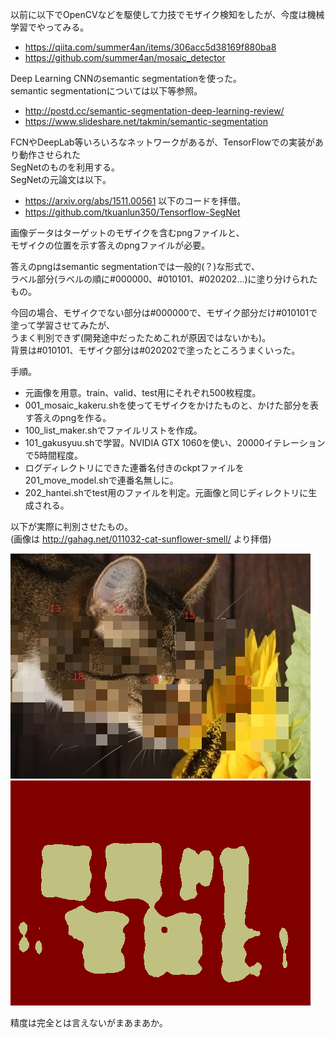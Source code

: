 以前に以下でOpenCVなどを駆使して力技でモザイク検知をしたが、今度は機械学習でやってみる。
* https://qiita.com/summer4an/items/306acc5d38169f880ba8
* https://github.com/summer4an/mosaic_detector

Deep Learning CNNのsemantic segmentationを使った。  
semantic segmentationについては以下等参照。
* http://postd.cc/semantic-segmentation-deep-learning-review/
* https://www.slideshare.net/takmin/semantic-segmentation

FCNやDeepLab等いろいろなネットワークがあるが、TensorFlowでの実装があり動作させられた  
SegNetのものを利用する。  
SegNetの元論文は以下。
* https://arxiv.org/abs/1511.00561
以下のコードを拝借。
* https://github.com/tkuanlun350/Tensorflow-SegNet

画像データはターゲットのモザイクを含むpngファイルと、  
モザイクの位置を示す答えのpngファイルが必要。

答えのpngはsemantic segmentationでは一般的(？)な形式で、  
ラベル部分(ラベルの順に#000000、#010101、#020202…)に塗り分けられたもの。

今回の場合、モザイクでない部分は#000000で、モザイク部分だけ#010101で塗って学習させてみたが、  
うまく判別できず(開発途中だったためこれが原因ではないかも)。  
背景は#010101、モザイク部分は#020202で塗ったところうまくいった。

手順。
* 元画像を用意。train、valid、test用にそれぞれ500枚程度。
* 001_mosaic_kakeru.shを使ってモザイクをかけたものと、かけた部分を表す答えのpngを作る。
* 100_list_maker.shでファイルリストを作成。
* 101_gakusyuu.shで学習。NVIDIA GTX 1060を使い、20000イテレーションで5時間程度。
* ログディレクトリにできた連番名付きのckptファイルを201_move_model.shで連番名無しに。
* 202_hantei.shでtest用のファイルを判定。元画像と同じディレクトリに生成される。

以下が実際に判別させたもの。  
(画像は http://gahag.net/011032-cat-sunflower-smell/ より拝借)

![sample](html_parts/pic00001_generated_mosaic.png) ![sample](html_parts/pic00001_generated_mosaic_hanteikekka.png)

精度は完全とは言えないがまあまあか。
